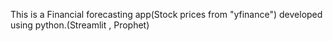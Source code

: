 This is a Financial forecasting app(Stock prices from "yfinance") developed using python.(Streamlit , Prophet)
